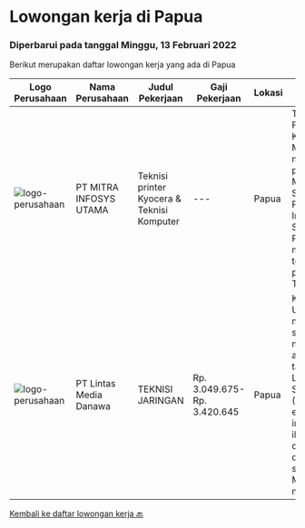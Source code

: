 
  # Lowongan kerja di Papua

  ### Diperbarui pada tanggal Minggu, 13 Februari 2022

  Berikut merupakan daftar lowongan kerja yang ada di Papua

  |Logo Perusahaan | Nama Perusahaan | Judul Pekerjaan | Gaji Pekerjaan | Lokasi | Deskripsi | Tanggal diunggah | Pranala |
  | -------------- | --------------- | --------------- | --------- | --------- | -------------- | ------- | ----------- |
  |![logo-perusahaan](https://image-service-cdn.seek.com.au/e9ec6fb2c34674038ef0a05ec8d4cd1e22347834/ee4dce1061f3f616224767ad58cb2fc751b8d2dc)|PT MITRA INFOSYS UTAMA|Teknisi printer Kyocera & Teknisi Komputer|---|Papua|Teknisi Printer Kyocera Melakukan maintenance printer Melakukan Service Printer  Install &amp; Setting Printer mengerti tentang printer Teknisi...|Rabu, 26 Januari 2022|https://www.jobstreet.co.id/id/job/teknisi-printer-kyocera-teknisi-komputer-3769305?token=0~7bc2b89b-22a3-478b-b07e-4e210e2924e7&sectionRank=1&jobId=jobstreet-id-job-3769305|
|![logo-perusahaan](https://image-service-cdn.seek.com.au/4cc5b4edd8a09fb41741a122f57ee79a81b9a89e/ee4dce1061f3f616224767ad58cb2fc751b8d2dc)|PT Lintas Media Danawa|TEKNISI JARINGAN|Rp. 3.049.675-Rp. 3.420.645|Papua|Kualifikasi: Usia maksimum saat melamar adalah 26 tahun Lulusan SMK/D3/S1 (Teknik elektro, informatika, ilmu computer) dan sejenisnya Minimal memiliki...|Selasa, 25 Januari 2022|https://www.jobstreet.co.id/id/job/teknisi-jaringan-3768878?token=0~7bc2b89b-22a3-478b-b07e-4e210e2924e7&sectionRank=2&jobId=jobstreet-id-job-3768878|


  [Kembali ke daftar lowongan kerja 🔙](../README.md#daftar-lowongan-kerja)
  